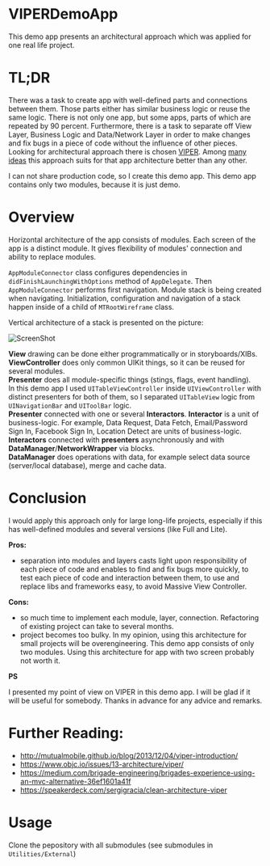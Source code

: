 VIPERDemoApp
====================

This demo app presents an architectural approach which was applied for one real life project. 

TL;DR
====================
There was a task to create app with well-defined parts and connections between them. Those parts either has similar business logic or reuse the same logic. There is not only one app, but some apps, parts of which are repeated by 90 percent. Furthermore, there is a task to separate off View Layer, Business Logic and Data/Network Layer in order to make changes and fix bugs in a piece of code without the influence of other pieces.
Looking for architectural approach there is chosen [VIPER](https://www.objc.io/issues/13-architecture/viper/). Among [many ideas](http://khanlou.com/2014/03/model-view-whatever/) this approach suits for that app architecture better than any other.

I can not share production code, so I create this demo app. This demo app contains only two modules, because it is just demo.

Overview
====================

Horizontal architecture of the app consists of modules. Each screen of the app is a distinct module. It gives flexibility of modules' connection and ability to replace modules.

`AppModuleConnector` class configures dependencies in `didFinishLaunchingWithOptions` method of `AppDelegate`. Then `AppModuleConnector` performs first navigation. Module stack is being created when navigating. Initialization, configuration and navigation of a stack happen inside of a child of `MTRootWireframe` class.

Vertical architecture of a stack is presented on the picture:

![ScreenShot](https://cloud.githubusercontent.com/assets/2142832/9882759/23f43bf8-5bf8-11e5-9723-58b91838c2ad.png)

**View** drawing can be done either programmatically or in storyboards/XIBs.<br />
**ViewController** does only common UIKit things, so it can be reused for several modules.<br />
**Presenter** does all module-specific things (stings, flags, event handling).<br />
In this demo app I used `UITableViewController` inside `UIViewController` with distinct presenters for both of them, so I separated `UITableView` logic from `UINavigationBar` and `UIToolBar` logic.<br />
**Presenter** connected with one or several **Interactors**. **Interactor** is a unit of business-logic. For example, Data Request, Data Fetch, Email/Password Sign In, Facebook Sign In, Location Detect are units of business-logic.<br />
**Interactors** connected with **presenters** asynchronously and with **DataManager**/**NetworkWrapper** via blocks.<br />
**DataManager** does operations with data, for example select data source (server/local database), merge and cache data.

Conclusion
====================

I would apply this approach only for large long-life projects, especially if this has well-defined modules and several versions (like Full and Lite).

**Pros:**
- separation into modules and layers casts light upon responsibility of each piece of code and enables to find and fix bugs more quickly, to test each piece of code and interaction between them, to use and replace libs and frameworks easy, to avoid Massive View Controller.

**Cons:**
- so much time to implement each module, layer, connection. Refactoring of existing project can take to several months.
- project becomes too bulky. In my opinion, using this architecture for small projects will be overengineering. This demo app consists of only two modules. Using this architecture for app with two screen probably not worth it. 

**PS**

I presented my point of view on VIPER in this demo app. I will be glad if it will be useful for somebody.
Thanks in advance for any advice and remarks.

Further Reading:
====================

- http://mutualmobile.github.io/blog/2013/12/04/viper-introduction/
- https://www.objc.io/issues/13-architecture/viper/
- https://medium.com/brigade-engineering/brigades-experience-using-an-mvc-alternative-36ef1601a41f
- https://speakerdeck.com/sergigracia/clean-architecture-viper
 
Usage
====================
Clone the pepository with all submodules (see submodules in `Utilities/External`)

